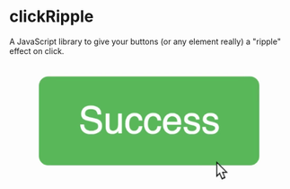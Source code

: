# clickRipple

A JavaScript library to give your buttons (or any element really) a "ripple" effect on click.
    ![alt tag](https://raw.githubusercontent.com/petetalksweb/clickRipple/master/example.gif)

